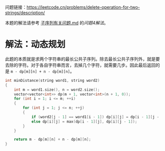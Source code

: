 问题链接：https://leetcode.cn/problems/delete-operation-for-two-strings/description/

本题的解法请参考 [子序列有关问题.md](https://github.com/SakuraMayAi/Tricks-of-Programming/blob/main/Algorithms%20And%20Data%20Structure/%E5%AD%90%E5%BA%8F%E5%88%97%E6%9C%89%E5%85%B3%E9%97%AE%E9%A2%98/0.%20%E7%9B%AE%E5%BD%95.md) 的*问题4解法*。

# 解法：动态规划

此题的本质就是求两个字符串的最长公共子序列。除去最长公共子序列外，就是要去除的字符。对于各自字符串而言，去掉几个字符，就需要几步。因此最后返回的是 `m - dp[m][n] + n - dp[m][n]`。

```cpp
int minDistance(string word1, string word2)
{
    int m = word1.size(), n = word2.size();
    vector<vector<int>> dp(m + 1, vector<int>(n + 1, 0));
    for (int i = 1; i <= m; ++i)
    {
        for (int j = 1; j <= n; ++j)
        {
            if (word2[j - 1] == word1[i - 1]) dp[i][j] = dp[i - 1][j - 1] + 1;
            else dp[i][j] = max(dp[i - 1][j], dp[i][j - 1]);
        }
    }

    return m - dp[m][n] + n - dp[m][n];
}
```
